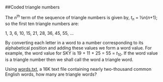 ##Coded triangle numbers

The <i>n</i><sup>th</sup> term of the sequence of triangle numbers is given by, <i>t<sub>n</sub></i> = &#xBD;<i>n</i>(<i>n</i>+1); so the first ten triangle numbers are:

1, 3, 6, 10, 15, 21, 28, 36, 45, 55, ...

By converting each letter in a word to a number corresponding to its alphabetical position and adding these values we form a word value. For example, the word value for SKY is 19 + 11 + 25 = 55 = <i>t</i><sub>10</sub>. If the word value is a triangle number then we shall call the word a triangle word.

Using <a href="project/resources/p042_words.txt">words.txt</a>, a 16K text file containing nearly two-thousand common English words, how many are triangle words?
